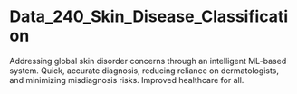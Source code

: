 # Data_240_Skin_Disease_Classification
 Addressing global skin disorder concerns through an intelligent ML-based system. Quick, accurate diagnosis, reducing reliance on dermatologists, and minimizing misdiagnosis risks. Improved healthcare for all.

